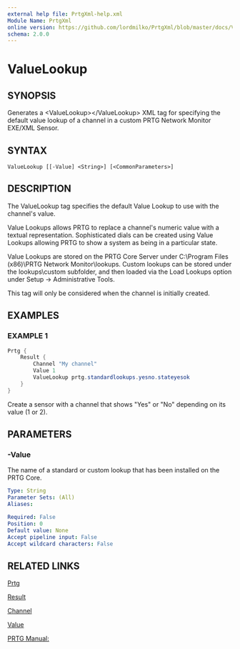 ```yaml
---
external help file: PrtgXml-help.xml
Module Name: PrtgXml
online version: https://github.com/lordmilko/PrtgXml/blob/master/docs/ValueLookup.md
schema: 2.0.0
---
```


# ValueLookup

## SYNOPSIS

Generates a \<ValueLookup\>\</ValueLookup\> XML tag for specifying the default value lookup of a channel in a custom PRTG Network Monitor EXE/XML Sensor.

## SYNTAX

```
ValueLookup [[-Value] <String>] [<CommonParameters>]
```

## DESCRIPTION

The ValueLookup tag specifies the default Value Lookup to use with the channel's value.

Value Lookups allows PRTG to replace a channel's numeric value with a textual representation. Sophisticated dials can be created using Value Lookups
allowing PRTG to show a system as being in a particular state.

Value Lookups are stored on the PRTG Core Server under C:\Program Files (x86)\PRTG Network Monitor\lookups. Custom lookups can be stored under the lookups\custom subfolder,
and then loaded via the Load Lookups option under Setup -\> Administrative Tools.

This tag will only be considered when the channel is initially created.

## EXAMPLES

### EXAMPLE 1

```powershell
Prtg {
    Result {
        Channel "My channel"
        Value 1
        ValueLookup prtg.standardlookups.yesno.stateyesok
    }
}
```

Create a sensor with a channel that shows "Yes" or "No" depending on its value (1 or 2).

## PARAMETERS

### -Value
The name of a standard or custom lookup that has been installed on the PRTG Core.

```yaml
Type: String
Parameter Sets: (All)
Aliases:

Required: False
Position: 0
Default value: None
Accept pipeline input: False
Accept wildcard characters: False
```

## RELATED LINKS

[Prtg](Prtg.md)

[Result](Result.md)

[Channel](Channel.md)

[Value](Value.md)

[PRTG Manual:](https://www.paessler.com/manuals/prtg/define_lookups)